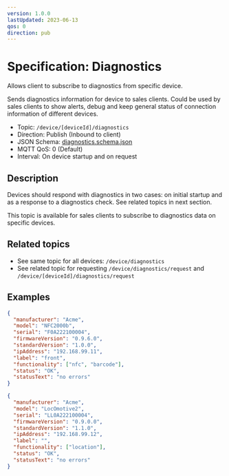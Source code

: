 ```yaml
---
version: 1.0.0
lastUpdated: 2023-06-13
qos: 0
direction: pub
---
```


# Specification: Diagnostics

Allows client to subscribe to diagnostics from specific device.

Sends diagnostics information for device to sales clients. Could be used by
sales clients to show alerts, debug and keep general status of connection
information of different devices.

- Topic: `/device/[deviceId]/diagnostics`
- Direction: Publish (Inbound to client)
- JSON Schema: [diagnostics.schema.json](./diagnostics.schema.json)
- MQTT QoS: 0 (Default)
- Interval: On device startup and on request

## Description

Devices should respond with diagnostics in two cases: on initial startup and as
a response to a diagnostics check. See related topics in next section.

This topic is available for sales clients to subscribe to diagnostics data on
specific devices.

## Related topics

- See same topic for all devices: `/device/diagnostics`
- See related topic for requesting `/device/diagnostics/request` and
  `/device/[deviceId]/diagnostics/request`

## Examples

```json
{
  "manufacturer": "Acme",
  "model": "NFC2000b",
  "serial": "F0A222100004",
  "firmwareVersion": "0.9.6.0",
  "standardVersion": "1.0.0",
  "ipAddress": "192.168.99.11",
  "label": "front",
  "functionality": ["nfc", "barcode"],
  "status": "OK",
  "statusText": "no errors"
}
```

```json
{
  "manufacturer": "Acme",
  "model": "LocOmotive2",
  "serial": "LL0A222100004",
  "firmwareVersion": "0.9.0.0",
  "standardVersion": "1.1.0",
  "ipAddress": "192.168.99.12",
  "label": "",
  "functionality": ["location"],
  "status": "OK",
  "statusText": "no errors"
}
```
